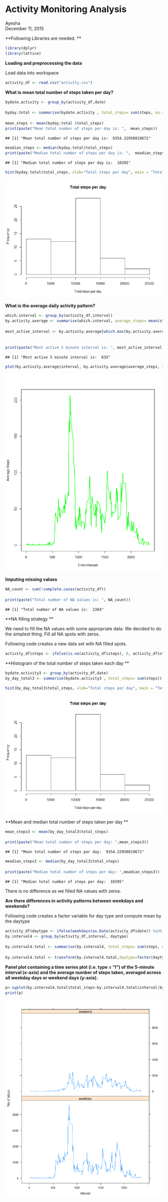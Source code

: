 # Activity Monitoring Analysis
Ayesha  
December 11, 2015  

**Following Libraries are needed. **

```r
library(dplyr)
library(lattice)
```

**Loading and preprocessing the data**

Load data into workspace


```r
activity_df <- read.csv("activity.csv")
```


**What is mean total number of steps taken per day?**


```r
bydate.activity <- group_by(activity_df,date)

byday.total <- summarise(bydate.activity , total_steps= sum(steps, na.rm = TRUE))

mean_steps <- mean(byday.total $total_steps)
print(paste("Mean total number of steps per day is: ",  mean_steps))
```

```
## [1] "Mean total number of steps per day is:  9354.22950819672"
```

```r
meadian_steps <- median(byday.total$total_steps)
print(paste("Median total number of steps per day is: ",  meadian_steps))
```

```
## [1] "Median total number of steps per day is:  10395"
```


```r
hist(byday.total$total_steps, xlab="Total steps per day", main = "Total steps per day")
```

![](figure/TotalStepsPerDayNA-1.png) 



**What is the average daily activity pattern?**


```r
which.interval <- group_by(activity_df,interval)
by.activity.average <- summarise(which.interval, average_steps= mean(steps, na.rm = TRUE))

most_active_interval <- by.activity.average[which.max(by.activity.average$average_steps),]$interval


print(paste("Most active 5 minute interval is: ", most_active_interval))
```

```
## [1] "Most active 5 minute interval is:  835"
```


```r
plot(by.activity.average$interval, by.activity.average$average_steps, type="l", xlab="5 min Intervals", ylab= "Average Steps", col="green" , lwd=2)
```

![](figure/ActivityPattern-1.png) 



**Imputing missing values**


```r
NA_count <- sum(!complete.cases(activity_df))

print(paste("Total number of NA values is: ", NA_count))
```

```
## [1] "Total number of NA values is:  2304"
```



**NA filling strategy **

We need to fill the NA values with some appropriate data. We decided to do the simplest thing. Fill all NA spots with zeros. 

Following code creates a new data set with NA filled spots. 


```r
activity_df$steps <- ifelse(is.na(activity_df$steps), 0, activity_df$steps)
```

**Histogram of the total number of steps taken each day **


```r
bydate.activity3 <- group_by(activity_df,date)
by_day_total3 <- summarise(bydate.activity3 , total_steps= sum(steps))
```


```r
hist(by_day_total3$total_steps, xlab="Total steps per day", main = "Total steps per day")
```

![](figure/TotalStepsPerDay-1.png) 



**Mean and median total number of steps taken per day **


```r
mean_steps3 <- mean(by_day_total3$total_steps)

print(paste("Mean total number of steps per day: ",mean_steps3))
```

```
## [1] "Mean total number of steps per day:  9354.22950819672"
```

```r
meadian_steps3 <- median(by_day_total3$total_steps)

print(paste("Median total number of steps per day: ",meadian_steps3))
```

```
## [1] "Median total number of steps per day:  10395"
```

There is no difference as we filled NA values with zeros. 




**Are there differences in activity patterns between weekdays and weekends?**

Following code creates a factor variable for day type and compute mean by the daytype


```r
activity_df$daytype <- ifelse(weekdays(as.Date(activity_df$date)) %in% c("Saturday","Sunday"), "weekend","weekday")
by.interval4 <- group_by(activity_df,interval, daytype)

by.interval4.total <- summarise(by.interval4, total_steps= sum(steps, na.rm = TRUE))

by.interval4.total <- transform(by.interval4.total,daytype=factor(daytype))
```

**Panel plot containing a time series plot (i.e. type = "l") of the 5-minute interval (x-axis) and the average number of steps taken, averaged across all weekday days or weekend days (y-axis).**


```r
p<-xyplot(by.interval4.total$total_steps~by.interval4.total$interval|by.interval4.total$daytype,by.interval4.total, layout=c(1,2),type='l',xlab = "Interval",ylab="No of steps")
print(p)
```

![](figure/WeekDayPattern-1.png) 


